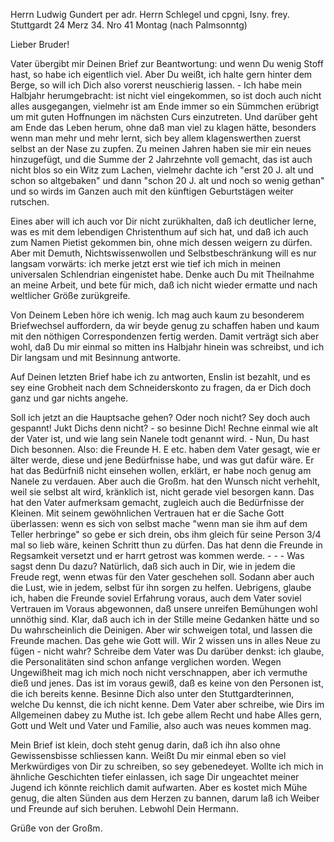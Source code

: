 Herrn Ludwig Gundert per adr. Herrn Schlegel und cpgni, Isny. frey. 
 Stuttgardt 24 Merz 34.
Nro 41 Montag (nach Palmsonntg)

Lieber Bruder!

Vater übergibt mir Deinen Brief zur Beantwortung: und wenn Du wenig Stoff hast, so habe ich eigentlich viel. Aber Du weißt, ich halte gern hinter dem Berge, so will ich Dich also vorerst neuschierig lassen. - Ich habe mein Halbjahr herumgebracht: ist nicht viel eingekommen, so ist doch auch nicht alles ausgegangen, vielmehr ist am Ende immer so ein Sümmchen erübrigt um mit guten Hoffnungen im nächsten Curs einzutreten. Und darüber geht am Ende das Leben herum, ohne daß man viel zu klagen hätte, besonders wenn man mehr und mehr lernt, sich bey allem klagenswerthen zuerst selbst an der Nase zu zupfen. Zu meinen Jahren haben sie mir ein neues hinzugefügt, und die Summe der 2 Jahrzehnte voll gemacht, das ist auch nicht blos so ein Witz zum Lachen, vielmehr dachte ich "erst 20 J. alt und schon so altgebaken" und dann "schon 20 J. alt und noch so wenig gethan" und so wirds im Ganzen auch mit den künftigen Geburtstägen weiter rutschen.

Eines aber will ich auch vor Dir nicht zurükhalten, daß ich deutlicher lerne, was es mit dem lebendigen Christenthum auf sich hat, und daß ich auch zum Namen Pietist gekommen bin, ohne mich dessen weigern zu dürfen. Aber mit Demuth, Nichtswissenwollen und Selbstbeschränkung will es nur langsam vorwärts: ich merke jetzt erst wie tief ich mich in meinen universalen Schlendrian eingenistet habe. Denke auch Du mit Theilnahme an meine Arbeit, und bete für mich, daß ich nicht wieder ermatte und nach weltlicher Größe zurükgreife.

Von Deinem Leben höre ich wenig. Ich mag auch kaum zu besonderem Briefwechsel auffordern, da wir beyde genug zu schaffen haben und kaum mit den nöthigen Correspondenzen fertig werden. Damit verträgt sich aber wohl, daß Du mir einmal so mitten ins Halbjahr hinein was schreibst, und ich Dir langsam und mit Besinnung antworte.

Auf Deinen letzten Brief habe ich zu antworten, Enslin ist bezahlt, und es sey eine Grobheit nach dem Schneiderskonto zu fragen, da er Dich doch ganz und gar nichts angehe.

Soll ich jetzt an die Hauptsache gehen? Oder noch nicht? Sey doch auch gespannt! Jukt Dichs denn nicht? - so besinne Dich! Rechne einmal wie alt der Vater ist, und wie lang sein Nanele todt genannt wird. - Nun, Du hast Dich besonnen. Also: die Freunde H. E etc. haben dem Vater gesagt, wie er älter werde, diese und jene Bedürfnisse habe, und was gut dafür wäre. Er hat das Bedürfniß nicht einsehen wollen, erklärt, er habe noch genug am Nanele zu verdauen. Aber auch die Großm. hat den Wunsch nicht verhehlt, weil sie selbst alt wird, kränklich ist, nicht gerade viel besorgen kann. Das hat den Vater aufmerksam gemacht, zugleich auch die Bedürfnisse der Kleinen. Mit seinem gewöhnlichen Vertrauen hat er die Sache Gott überlassen: wenn es sich von selbst mache "wenn man sie ihm auf dem Teller herbringe" so gebe er sich drein, obs ihm gleich für seine Person 3/4 mal so lieb wäre, keinen Schritt thun zu dürfen. Das hat denn die Freunde in Regsamkeit versetzt und er harrt getrost was kommen werde. - - - Was sagst denn Du dazu? Natürlich, daß sich auch in Dir, wie in jedem die Freude regt, wenn etwas für den Vater geschehen soll. Sodann aber auch die Lust, wie in jedem, selbst für ihn sorgen zu helfen. Uebrigens, glaube ich, haben die Freunde soviel Erfahrung voraus, auch dem Vater soviel Vertrauen im Voraus abgewonnen, daß unsere unreifen Bemühungen wohl unnöthig sind. Klar, daß auch ich in der Stille meine Gedanken hätte und so Du wahrscheinlich die Deinigen. Aber wir schweigen total, und lassen die Freunde machen. Das gehe wie Gott will. Wir 2 wissen uns in alles Neue zu fügen - nicht wahr? Schreibe dem Vater was Du darüber denkst: ich glaube, die Personalitäten sind schon anfange verglichen worden. Wegen Ungewißheit mag ich mich noch nicht verschnappen, aber ich vermuthe dieß und jenes. Das ist im voraus gewiß, daß es keine von den Personen ist, die ich bereits kenne. Besinne Dich also unter den Stuttgardterinnen, welche Du kennst, die ich nicht kenne. Dem Vater aber schreibe, wie Dirs im Allgemeinen dabey zu Muthe ist. Ich gebe allem Recht und habe Alles gern, Gott und Welt und Vater und Familie, also auch was neues kommen mag.

Mein Brief ist klein, doch steht genug darin, daß ich ihn also ohne Gewissensbisse schliessen kann. Weißt Du mir einmal eben so viel Merkwürdiges von Dir zu schreiben, so sey gebenedeyet. Wollte ich mich in ähnliche Geschichten tiefer einlassen, ich sage Dir ungeachtet meiner Jugend ich könnte reichlich damit aufwarten. Aber es kostet mich Mühe genug, die alten Sünden aus dem Herzen zu bannen, darum laß ich Weiber und Freunde auf sich beruhen. Lebwohl
 Dein Hermann.

Grüße von der Großm.

